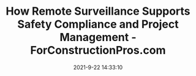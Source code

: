 ---
"title": "How Remote Surveillance Supports Safety Compliance and Project Management - ForConstructionPros.com"
"date": "2021-9-22 14:33:10"
"feed_name": "GOOGLENEWSCONSTRUCTION"
"feed_website": "https://news.google.com/search?q=construction%2Bincident&hl=en-US&gl=US&ceid=US:en"
"feed_rss": "https://news.google.com/rss/search?q=construction%2Bincident&hl=en-US&gl=US&ceid=US:en"
"link": "https://www.forconstructionpros.com/construction-technology/article/21734897/how-remote-surveillance-supports-safety-compliance-and-project-management"
"file": "_posts/2021-1-1-a540c51a0ecabc2ab4107c7e6dca763d3923b5fb.md"
"accident": "0"
"drilling": "0"
"dead": "0"
"injured": "0"
"where": "unknown site"
---